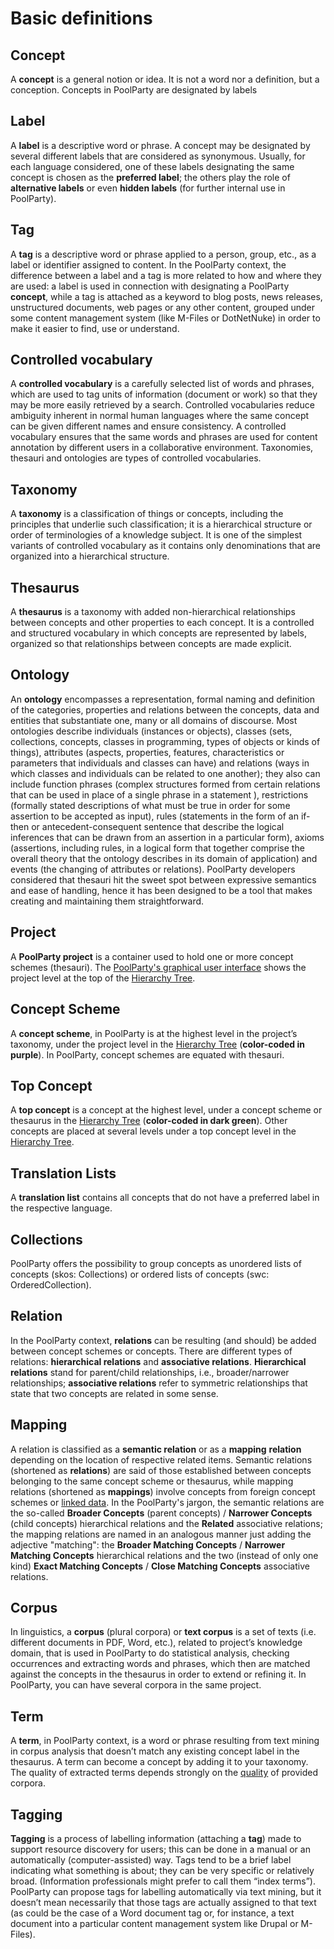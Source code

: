 # Basic definitions

## **Concept**

A **concept** is a general notion or idea. It is not a word nor a definition, but a conception. Concepts in PoolParty are designated by labels

## **Label**

A **label** is a descriptive word or phrase. A concept may be designated by several different labels that are considered as synonymous. Usually, for each language considered, one of these labels designating the same concept is chosen as the **preferred label**; the others play the role of **alternative labels** or even **hidden labels** \(for further internal use in PoolParty\).

## **Tag**

A **tag** is a descriptive word or phrase applied to a person, group, etc., as a label or identifier assigned to content. In the PoolParty context, the difference between a label and a tag is more related to how and where they are used: a label is used in connection with designating a PoolParty **concept**, while a tag is attached as a keyword to blog posts, news releases, unstructured documents, web pages or any other content, grouped under some content management system \(like M-Files or DotNetNuke\) in order to make it easier to find, use or understand.

## **Controlled vocabulary**

A **controlled vocabulary** is a carefully selected list of words and phrases, which are used to tag units of information \(document or work\) so that they may be more easily retrieved by a search. Controlled vocabularies reduce ambiguity inherent in normal human languages where the same concept can be given different names and ensure consistency. A controlled vocabulary ensures that the same words and phrases are used for content annotation by different users in a collaborative environment. Taxonomies, thesauri and ontologies are types of controlled vocabularies.

## **Taxonomy**

A **taxonomy** is a classification of things or concepts, including the principles that underlie such classification; it is a hierarchical structure or order of terminologies of a knowledge subject. It is one of the simplest variants of controlled vocabulary as it contains only denominations that are organized into a hierarchical structure.

## **Thesaurus**

A **thesaurus** is a taxonomy with added non-hierarchical relationships between concepts and other properties to each concept. It is a controlled and structured vocabulary in which concepts are represented by labels, organized so that relationships between concepts are made explicit.

## **Ontology**

An **ontology** encompasses a representation, formal naming and definition of the categories, properties and relations between the concepts, data and entities that substantiate one, many or all domains of discourse. Most ontologies describe individuals \(instances or objects\), classes \(sets, collections, concepts, classes in programming, types of objects or kinds of things\), attributes \(aspects, properties, features, characteristics or parameters that individuals and classes can have\) and relations \(ways in which classes and individuals can be related to one another\); they also can include function phrases \(complex structures formed from certain relations that can be used in place of a single phrase in a statement \), restrictions \(formally stated descriptions of what must be true in order for some assertion to be accepted as input\), rules \(statements in the form of an if-then or antecedent-consequent sentence that describe the logical inferences that can be drawn from an assertion in a particular form\), axioms \(assertions, including rules, in a logical form that together comprise the overall theory that the ontology describes in its domain of application\) and events \(the changing of attributes or relations\). PoolParty developers considered that thesauri hit the sweet spot between expressive semantics and ease of handling, hence it has been designed to be a tool that makes creating and maintaining them straightforward.

## **Project**

A **PoolParty project** is a container used to hold one or more concept schemes \(thesauri\). The [PoolParty's graphical user interface](https://help.poolparty.biz/pp7/poolparty-quick-start-guide/overview-of-the-poolparty-gui) shows the project level at the top of the [Hierarchy Tree](https://help.poolparty.biz/pp/poolparty-overview/poolparty-s-ui/poolparty-s-hierarchy-tree).

## **Concept Scheme**

A **concept scheme**, in PoolParty is at the highest level in the project’s taxonomy, under the project level in the [Hierarchy Tree](https://help.poolparty.biz/pp/poolparty-overview/poolparty-s-ui/poolparty-s-hierarchy-tree) \(**color-coded in purple**\). In PoolParty, concept schemes are equated with thesauri.

## **Top Concept**

A **top concept** is a concept at the highest level, under a concept scheme or thesaurus in the [Hierarchy Tree](https://help.poolparty.biz/pp/poolparty-overview/poolparty-s-ui/poolparty-s-hierarchy-tree) \(**color-coded in dark green**\). Other concepts are placed at several levels under a top concept level in the [Hierarchy Tree](https://help.poolparty.biz/pp/poolparty-overview/poolparty-s-ui/poolparty-s-hierarchy-tree).

## **Translation Lists**

A **translation list**  contains all concepts that do not have a preferred label in the respective language.

## **Collections**

PoolParty offers the possibility to group concepts as unordered lists of concepts \(skos: Collections\) or ordered lists of concepts \(swc: OrderedCollection\).

## **Relation**

In the PoolParty context, **relations** can be resulting \(and should\) be added between concept schemes or concepts. There are different types of relations: **hierarchical relations** and **associative relations**. **Hierarchical relations** stand for parent/child relationships, i.e., broader/narrower relationships; **associative relations** refer to symmetric relationships that state that two concepts are related in some sense.

## **Mapping**

A relation is classified as a **semantic relation** or as a **mapping** **relation** depending on the location of respective related items. Semantic relations \(shortened as **relations**\) are said of those established between concepts belonging to the same concept scheme or thesaurus, while mapping relations \(shortened as **mappings**\) involve concepts from foreign concept schemes or [linked data](http://linkeddata.org/). In the PoolParty's jargon, the semantic relations are the so-called **Broader Concepts** \(parent concepts\) / **Narrower Concepts** \(child concepts\) hierarchical relations and the **Related** associative relations; the mapping relations are named in an analogous manner just adding the adjective "matching":  the **Broader Matching Concepts** / **Narrower Matching Concepts** hierarchical relations and the two \(instead of only one kind\) **Exact Matching Concepts** / **Close Matching Concepts** associative relations.

## **Corpus**

In linguistics, a **corpus** \(plural corpora\) or **text corpus** is a set of texts \(i.e. different documents in PDF, Word, etc.\), related to project’s knowledge domain, that is used in PoolParty to do statistical analysis, checking occurrences and extracting words and phrases, which then are matched against the concepts in the thesaurus in order to extend or refining it. In PoolParty, you can have several corpora in the same project.

## **Term**

A **term**, in PoolParty context, is a word or phrase resulting from text mining in corpus analysis that doesn’t match any existing concept label in the thesaurus. A term can become a concept by adding it to your taxonomy. The quality of extracted terms depends strongly on the [quality](https://help.poolparty.biz/pp7/user-guide-for-knowledge-engineers/advanced-features/corpus-management-overview/analyse-documents-in-your-document-corpus/corpus-quality) of provided corpora.

## **Tagging**

**Tagging** is a process of labelling information \(attaching a **tag**\) made to support resource discovery for users; this can be done in a manual or an automatically \(computer-assisted\) way. Tags tend to be a brief label indicating what something is about; they can be very specific or relatively broad. \(Information professionals might prefer to call them “index terms”\). PoolParty can propose tags for labelling automatically via text mining, but it doesn’t mean necessarily that those tags are actually assigned to that text \(as could be the case of a Word document tag or, for instance, a text document into a particular content management system like Drupal or M-Files\).

